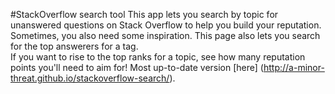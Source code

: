 #StackOverflow search tool
This app lets you search by topic for unanswered questions on Stack Overflow to help you build your reputation. <br>
Sometimes, you also need some inspiration. This page also lets you search for the top answerers for a tag. <br>
If you want to rise to the top ranks for a topic, see how many reputation points you'll need to aim for!
Most up-to-date version [here] (http://a-minor-threat.github.io/stackoverflow-search/).
